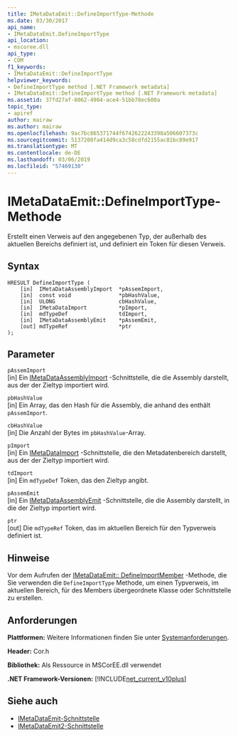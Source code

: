 ```yaml
---
title: IMetaDataEmit::DefineImportType-Methode
ms.date: 03/30/2017
api_name:
- IMetaDataEmit.DefineImportType
api_location:
- mscoree.dll
api_type:
- COM
f1_keywords:
- IMetaDataEmit::DefineImportType
helpviewer_keywords:
- DefineImportType method [.NET Framework metadata]
- IMetaDataEmit::DefineImportType method [.NET Framework metadata]
ms.assetid: 37fd27af-8062-4904-ace4-51bb78ec600a
topic_type:
- apiref
author: mairaw
ms.author: mairaw
ms.openlocfilehash: 9ac7bc865371744f6742622243398a506607373c
ms.sourcegitcommit: 5137208fa414d9ca3c58cdfd2155ac81bc89e917
ms.translationtype: MT
ms.contentlocale: de-DE
ms.lasthandoff: 03/06/2019
ms.locfileid: "57469130"
---
```

# <a name="imetadataemitdefineimporttype-method"></a>IMetaDataEmit::DefineImportType-Methode
Erstellt einen Verweis auf den angegebenen Typ, der außerhalb des aktuellen Bereichs definiert ist, und definiert ein Token für diesen Verweis.  
  
## <a name="syntax"></a>Syntax  
  
```  
HRESULT DefineImportType (   
    [in]  IMetaDataAssemblyImport  *pAssemImport,   
    [in]  const void               *pbHashValue,   
    [in]  ULONG                    cbHashValue,    
    [in]  IMetaDataImport          *pImport,   
    [in]  mdTypeDef                tdImport,   
    [in]  IMetaDataAssemblyEmit    *pAssemEmit,   
    [out] mdTypeRef                *ptr  
);  
```  
  
## <a name="parameters"></a>Parameter  
 `pAssemImport`  
 [in] Ein [IMetaDataAssemblyImport](../../../../docs/framework/unmanaged-api/metadata/imetadataassemblyimport-interface.md) -Schnittstelle, die die Assembly darstellt, aus der der Zieltyp importiert wird.  
  
 `pbHashValue`  
 [in] Ein Array, das den Hash für die Assembly, die anhand des enthält `pAssemImport`.  
  
 `cbHashValue`  
 [in] Die Anzahl der Bytes im `pbHashValue`-Array.  
  
 `pImport`  
 [in] Ein [IMetaDataImport](../../../../docs/framework/unmanaged-api/metadata/imetadataimport-interface.md) -Schnittstelle, die den Metadatenbereich darstellt, aus der der Zieltyp importiert wird.  
  
 `tdImport`  
 [in] Ein `mdTypeDef` Token, das den Zieltyp angibt.  
  
 `pAssemEmit`  
 [in] Ein [IMetaDataAssemblyEmit](../../../../docs/framework/unmanaged-api/metadata/imetadataassemblyemit-interface.md) -Schnittstelle, die die Assembly darstellt, in die der Zieltyp importiert wird.  
  
 `ptr`  
 [out] Die `mdTypeRef` Token, das im aktuellen Bereich für den Typverweis definiert ist.  
  
## <a name="remarks"></a>Hinweise  
 Vor dem Aufrufen der [IMetaDataEmit:: DefineImportMember](../../../../docs/framework/unmanaged-api/metadata/imetadataemit-defineimportmember-method.md) -Methode, die Sie verwenden die `DefineImportType` Methode, um einen Typverweis, im aktuellen Bereich, für des Members übergeordnete Klasse oder Schnittstelle zu erstellen.  
  
## <a name="requirements"></a>Anforderungen  
 **Plattformen:** Weitere Informationen finden Sie unter [Systemanforderungen](../../../../docs/framework/get-started/system-requirements.md).  
  
 **Header:** Cor.h  
  
 **Bibliothek:** Als Ressource in MSCorEE.dll verwendet  
  
 **.NET Framework-Versionen:** [!INCLUDE[net_current_v10plus](../../../../includes/net-current-v10plus-md.md)]  
  
## <a name="see-also"></a>Siehe auch
- [IMetaDataEmit-Schnittstelle](../../../../docs/framework/unmanaged-api/metadata/imetadataemit-interface.md)
- [IMetaDataEmit2-Schnittstelle](../../../../docs/framework/unmanaged-api/metadata/imetadataemit2-interface.md)
